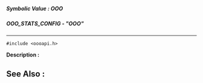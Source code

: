 ##### Symbolic Value : OOO
##### OOO_STATS_CONFIG - "OOO"
---
```
#include <oooapi.h>
```
**Description :**



**See Also :**
---
